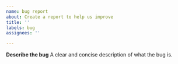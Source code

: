 ```yaml
---
name: bug report
about: Create a report to help us improve
title: ''
labels: bug
assignees: ''

---
```


**Describe the bug**
A clear and concise description of what the bug is.
